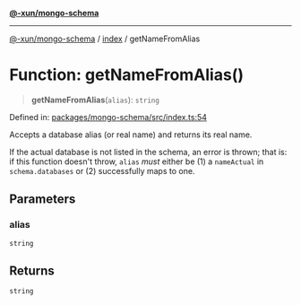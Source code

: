 [**@-xun/mongo-schema**](../../README.md)

***

[@-xun/mongo-schema](../../README.md) / [index](../README.md) / getNameFromAlias

# Function: getNameFromAlias()

> **getNameFromAlias**(`alias`): `string`

Defined in: [packages/mongo-schema/src/index.ts:54](https://github.com/Xunnamius/mongo-utils/blob/22de939f192fb2c686749b8a378c031c83e2b0b0/packages/mongo-schema/src/index.ts#L54)

Accepts a database alias (or real name) and returns its real name.

If the actual database is not listed in the schema, an error is thrown; that
is: if this function doesn't throw, `alias` _must_ either be (1) a
`nameActual` in `schema.databases` or (2) successfully maps to one.

## Parameters

### alias

`string`

## Returns

`string`
